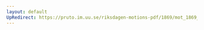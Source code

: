 ```yaml
---
layout: default
UpRedirect: https://pruto.im.uu.se/riksdagen-motions-pdf/1869/mot_1869__ak__147/mot_1869__ak__147-008.pdf
---
```

